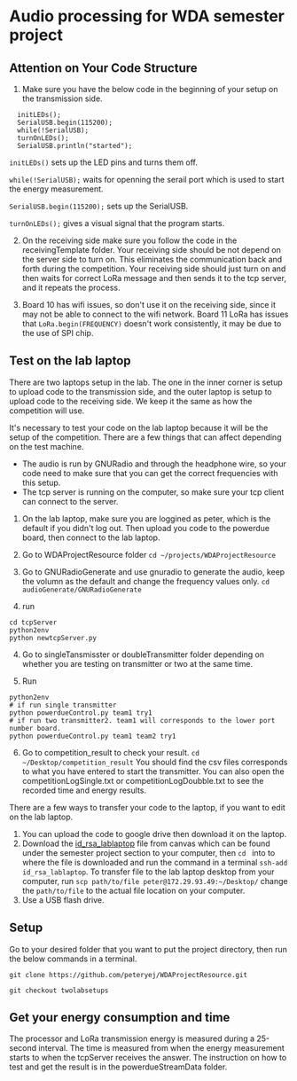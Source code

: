 # Audio processing for WDA semester project

## Attention on Your Code Structure
1. Make sure you have the below code in the beginning of your setup on the transmission side.
```
  initLEDs();
  SerialUSB.begin(115200);
  while(!SerialUSB);
  turnOnLEDs();
  SerialUSB.println("started");
```
`initLEDs()` sets up the LED pins and turns them off. 

`while(!SerialUSB);` waits for openning the serail port which is used to start the energy measurement.

`SerialUSB.begin(115200);` sets up the SerialUSB. 

`turnOnLEDs();` gives a visual signal that the program starts. 

2. On the receiving side make sure you follow the code in the receivingTemplate folder. Your receiving side should be not depend on the server side to turn on. This eliminates the communication back and forth during the competition. Your receiving side should just turn on and then waits for correct LoRa message and then sends it to the tcp server, and it repeats the process. 

3. Board 10 has wifi issues, so don't use it on the receiving side, since it may not be able to connect to the wifi network. Board 11 LoRa has issues that `LoRa.begin(FREQUENCY)` doesn't work consistently, it may be due to the use of SPI chip.

## Test on the lab laptop
There are two laptops setup in the lab. The one in the inner corner is setup to upload code to the transmission side, and the outer laptop is setup to upload code to the receiving side. We keep it the same as how the competition will use. 

It's necessary to test your code on the lab laptop because it will be the setup of the competition. There are a few things that can affect depending on the test machine. 
- The audio is run by GNURadio and through the headphone wire, so your code need to make sure that you can get the correct frequencies with this setup. 
- The tcp server is running on the computer, so make sure your tcp client can connect to the server. 

1. On the lab laptop, make sure you are loggined as peter, which is the default if you didn't log out. Then upload you code to the powerdue board, then connect to the lab laptop.
2. Go to WDAProjectResource folder `cd ~/projects/WDAProjectResource` 
3. Go to GNURadioGenerate and use gnuradio to generate the audio, keep the volumn as the default and change the frequency values only.
`cd audioGenerate/GNURadioGenerate`

4. run
```
cd tcpServer
python2env
python newtcpServer.py
```
4. Go to singleTansmisster or doubleTransmitter folder depending on whether you are testing on transmitter or two at the same time. 

5. Run 
```
python2env
# if run single transmitter
python powerdueControl.py team1 try1
# if run two transmitter2. team1 will corresponds to the lower port number board.
python powerdueControl.py team1 team2 try1
```

6. Go to competition_result to check your result. `cd ~/Desktop/competition_result` 
You should find the csv files corresponds to what you have entered to start the transmitter. You can also open the competitionLogSingle.txt or competitionLogDoubble.txt to see the recorded time and energy results.


There are a few ways to transfer your code to the laptop, if you want to edit on the lab laptop.
1. You can upload the code to google drive then download it on the laptop. 
2. Download the [id_rsa_lablaptop](https://canvas.cmu.edu/courses/5895/files/3082952?module_item_id=902229) file from canvas which can be found under the semester project section to your computer, then `cd ` into to where the file is downloaded and run the command in a terminal `ssh-add id_rsa_lablaptop`. To transfer file to the lab laptop desktop from your computer, run `scp path/to/file peter@172.29.93.49:~/Desktop/` change the `path/to/file` to the actual file location on your computer.
3. Use a USB flash drive. 



## Setup
Go to your desired folder that you want to put the project directory, then run the below commands in a terminal.

`git clone https://github.com/peteryej/WDAProjectResource.git`

`git checkout twolabsetups`


## Get your energy consumption and time
The processor and LoRa transmission energy is measured during a 25-second interval. The time is measured from when the energy measurement starts to when the tcpServer receives the answer. The instruction on how to test and get the result is in the powerdueStreamData folder.




